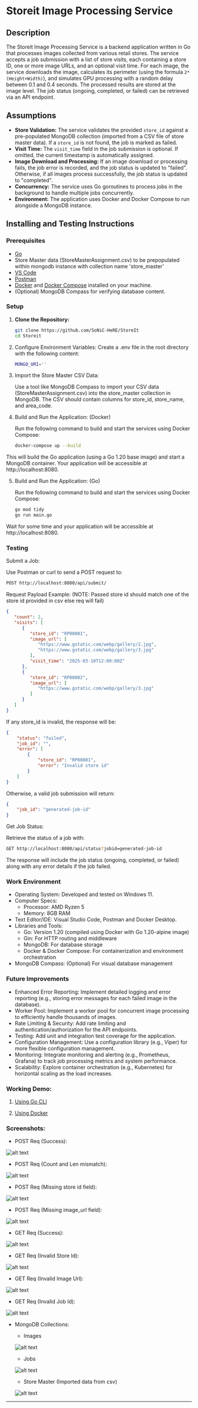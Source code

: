 # Storeit Image Processing Service

## Description

The Storeit Image Processing Service is a backend application written in Go that processes images collected from various retail stores. The service accepts a job submission with a list of store visits, each containing a store ID, one or more image URLs, and an optional visit time. For each image, the service downloads the image, calculates its perimeter (using the formula `2*(Height+Width)`), and simulates GPU processing with a random delay between 0.1 and 0.4 seconds. The processed results are stored at the image level. The job status (ongoing, completed, or failed) can be retrieved via an API endpoint.

## Assumptions

- **Store Validation:** The service validates the provided `store_id` against a pre-populated MongoDB collection (imported from a CSV file of store master data). If a `store_id` is not found, the job is marked as failed.
- **Visit Time:** The `visit_time` field in the job submission is optional. If omitted, the current timestamp is automatically assigned.
- **Image Download and Processing:** If an image download or processing fails, the job error is recorded, and the job status is updated to "failed". Otherwise, if all images process successfully, the job status is updated to "completed".
- **Concurrency:** The service uses Go goroutines to process jobs in the background to handle multiple jobs concurrently.
- **Environment:** The application uses Docker and Docker Compose to run alongside a MongoDB instance.

## Installing and Testing Instructions

### Prerequisites
- [Go](https://go.dev/doc/install)
- Store Master data (StoreMasterAssignment.csv) to be prepopulated within mongodb instance with collection name 'store_master'
- [VS Code](https://code.visualstudio.com/download)
- [Postman](https://www.postman.com/downloads/)
- [Docker](https://www.docker.com/get-started) and [Docker Compose](https://docs.docker.com/compose/install/) installed on your machine.
- (Optional) MongoDB Compass for verifying database content.

### Setup

1. **Clone the Repository:**

   ```bash
   git clone https://github.com/SoNiC-HeRE/StoreIt
   cd Storeit
   ```

2. Configure Environment Variables:
Create a .env file in the root directory with the following content:

    ```bash
    MONGO_URI=''
    ```

3. Import the Store Master CSV Data:

    Use a tool like MongoDB Compass to import your CSV data (StoreMasterAssignment.csv) into the store_master collection in MongoDB. The CSV should contain columns for store_id, store_name, and area_code.

4. Build and Run the Application: (Docker)

    Run the following command to build and start the services using Docker Compose:

    ```bash
    docker-compose up --build
    ```
This will build the Go application (using a Go 1.20 base image) and start a MongoDB container. Your application will be accessible at http://localhost:8080.

5. Build and Run the Application: (Go)

    Run the following command to build and start the services using Docker Compose:

    ```bash
    go mod tidy
    go run main.go
    ```
Wait for some time and your application will be accessible at http://localhost:8080.

### Testing
Submit a Job:

Use Postman or curl to send a POST request to:

```bash
POST http://localhost:8080/api/submit/
```

Request Payload Example:
(NOTE: Passed store id should match one of the store id provided in csv else req will fail)

```json
{
   "count": 2,
   "visits": [
      {
         "store_id": "RP00001",
         "image_url": [
            "https://www.gstatic.com/webp/gallery/2.jpg",
            "https://www.gstatic.com/webp/gallery/3.jpg"
         ],
         "visit_time": "2025-03-10T12:00:00Z"
      },
      {
         "store_id": "RP00002",
         "image_url": [
            "https://www.gstatic.com/webp/gallery/3.jpg"
         ]
      }
   ]
}
```

If any store_id is invalid, the response will be:

```json
{
    "status": "failed",
    "job_id": "",
    "error": [
        {
            "store_id": "RP00001",
            "error": "Invalid store id"
        }
    ]
}
```
Otherwise, a valid job submission will return:

```json
{
    "job_id": "generated-job-id"
}
```

Get Job Status:

Retrieve the status of a job with:

```bash
GET http://localhost:8080/api/status?jobid=generated-job-id
```

The response will include the job status (ongoing, completed, or failed) along with any error details if the job failed.

### Work Environment
- Operating System: Developed and tested on Windows 11.
- Computer Specs:
    - Processor: AMD Ryzen 5 
    - Memory: 8GB RAM
- Text Editor/IDE: Visual Studio Code, Postman and Docker Desktop.
- Libraries and Tools:
    - Go: Version 1.20 (compiled using Docker with Go 1.20-alpine image)
    - Gin: For HTTP routing and middleware
    - MongoDB: For database storage
    - Docker & Docker Compose: For containerization and environment orchestration
- MongoDB Compass: (Optional) For visual database management

### Future Improvements
- Enhanced Error Reporting: Implement detailed logging and error reporting (e.g., storing error messages for each failed image in the database).
- Worker Pool: Implement a worker pool for concurrent image processing to efficiently handle thousands of images.
- Rate Limiting & Security: Add rate limiting and authentication/authorization for the API endpoints.
- Testing: Add unit and integration test coverage for the application.
- Configuration Management: Use a configuration library (e.g., Viper) for more flexible configuration management.
- Monitoring: Integrate monitoring and alerting (e.g., Prometheus, Grafana) to track job processing metrics and system performance.
- Scalability: Explore container orchestration (e.g., Kubernetes) for horizontal scaling as the load increases.

### Working Demo:
1. [Using Go CLI](loom.com/share/0067c70d84ca47118c444aa9ab179043)

2. [Using Docker](
loom.com/share/880918d8396d4063b49e55b4e4aec6ae)

### Screenshots:
- POST Req (Success):

![alt text](screenshots/image.png)

- POST Req (Count and Len mismatch):

![alt text](screenshots/image-1.png)

- POST Req (Missing store id field):

![alt text](screenshots/image-2.png)

- POST Req (Missing image_url field):

![alt text](screenshots/image-3.png)

- GET Req (Success):

![alt text](screenshots/image-4.png)

- GET Req (Invalid Store Id):

![alt text](screenshots/image-5.png)

- GET Req (Invalid Image Url):

![alt text](screenshots/image-6.png)

- GET Req (Invalid Job Id):

![alt text](screenshots/image-7.png)

- MongoDB Collections:
    - Images

    ![alt text](screenshots/image-8.png)

    - Jobs

    ![alt text](screenshots/image-9.png)

    - Store Master (Imported data from csv)

    ![alt text](screenshots/image-10.png)
<hr/>